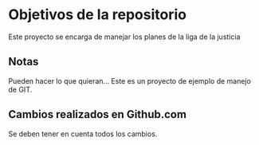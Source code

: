 # Objetivos de la repositorio

Este proyecto se encarga de manejar los planes de la liga de la justicia


## Notas
Pueden hacer lo que quieran...
Este es un proyecto de ejemplo de manejo de GIT.

## Cambios realizados en Github.com
Se deben tener en cuenta todos los cambios.
